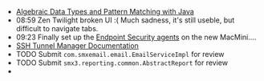 - [Algebraic Data Types and Pattern Matching with Java](https://blog.scottlogic.com/2025/01/20/algebraic-data-types-with-java.html?utm_medium=erik.in&utm_source=linkedin)
- 08:59 Zen Twilight broken UI :( Much sadness, it's still useble, but difficult to navigate tabs.
- 09:23 Finally set up the [Endpoint Security agents](https://smxemail.atlassian.net/wiki/spaces/ops/pages/1704821385/Installing+Endpoint+management+tools#3.3.-MacOS) on the new MacMini....
- [SSH Tunnel Manager Documentation](https://www.tynsoe.org/stm/documentation/)
- TODO Submit `com.smxemail.email.EmailServiceImpl` for review
- TODO Submit `smx3.reporting.common.AbstractReport` for review
-